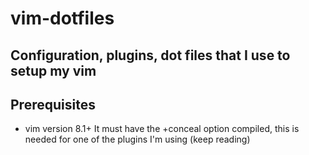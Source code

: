 # vim-dotfiles

## Configuration, plugins, dot files that I use to setup my vim 

## Prerequisites
- vim version 8.1+
It must have the +conceal option compiled, this is needed for one of the
plugins I'm using (keep reading) 
 
